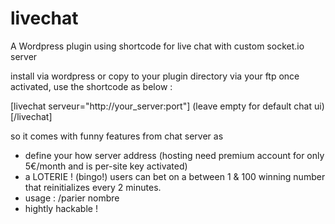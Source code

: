# livechat
A Wordpress plugin using shortcode for live chat with custom socket.io server

install via wordpress or copy to your plugin directory via your ftp
once activated, use the shortcode as below :

\[livechat serveur="http://your_server:port"\] (leave empty for default chat ui) \[/livechat\]

so it comes with funny features from chat server as
* define your how server address (hosting need premium account for only 5€/month and is per-site key activated) 
* a LOTERIE ! (bingo!) users can bet on a between 1 & 100 winning number that reinitializes every 2 minutes.
* usage : /parier nombre
* hightly hackable !


